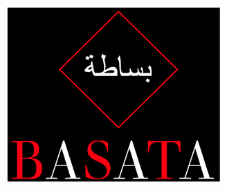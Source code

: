 <p align="center">
  <img width="491" alt="basata" src="https://github.com/sg-tarek/BASATA/blob/main/logo.png">
</p>
